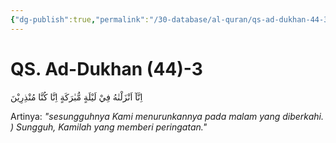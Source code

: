 ```yaml
---
{"dg-publish":true,"permalink":"/30-database/al-quran/qs-ad-dukhan-44-3/"}
---
```



# QS. Ad-Dukhan (44)-3
اِنَّآ اَنْزَلْنٰهُ فِيْ لَيْلَةٍ مُّبٰرَكَةٍ اِنَّا كُنَّا مُنْذِرِيْنَ

Artinya: *"sesungguhnya Kami menurunkannya pada malam yang diberkahi. ) Sungguh, Kamilah yang memberi peringatan."*
